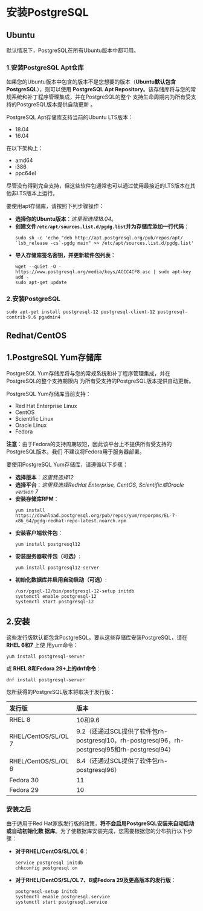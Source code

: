 安装PostgreSQL
===================================================================================
## Ubuntu
默认情况下，PostgreSQL在所有Ubuntu版本中都可用。

### 1.安装PostgreSQL Apt仓库
如果您的Ubuntu版本中包含的版本不是您想要的版本（**Ubuntu默认包含PostgreSQL**），则可以使用 
**PostgreSQL Apt Repository**。该存储库将与您的常规系统和补丁程序管理集成，并在PostgreSQL的整个
支持生命周期内为所有受支持的PostgreSQL版本提供自动更新 。

PostgreSQL Apt存储库支持当前的Ubuntu LTS版本：
+ 18.04
+ 16.04

在以下架构上：
+ amd64
+ i386
+ ppc64el

尽管没有得到完全支持，但这些软件包通常也可以通过使用最接近的LTS版本在其他非LTS版本上运行。

要使用apt存储库，请按照下列步骤操作：
+ **选择你的Ubuntu版本**：*这里我选择18.04*。
+ **创建文件`/etc/apt/sources.list.d/pgdg.list`并为存储库添加一行代码**：
    ```shell
    sudo sh -c 'echo "deb http://apt.postgresql.org/pub/repos/apt/ `lsb_release -cs`-pgdg main" >> /etc/apt/sources.list.d/pgdg.list'
    ```
+ **导入存储库签名密钥，并更新软件包列表**：
    ```shell
    wget --quiet -O - https://www.postgresql.org/media/keys/ACCC4CF8.asc | sudo apt-key add -
    sudo apt-get update
    ```

### 2.安装PostgreSQL
```shell
sudo apt-get install postgresql-12 postgresql-client-12 postgresql-contrib-9.6 pgadmin4
```

## Redhat/CentOS

## 1.PostgreSQL Yum存储库
PostgreSQL Yum存储库将与您的常规系统和补丁程序管理集成，并在PostgreSQL的整个支持期限内
为所有受支持的PostgreSQL版本提供自动更新。

PostgreSQL Yum存储库当前支持：
+ Red Hat Enterprise Linux
+ CentOS
+ Scientific Linux
+ Oracle Linux
+ Fedora

**注意**：由于Fedora的支持周期较短，因此该平台上不提供所有受支持的PostgreSQL版本。我们
不建议将Fedora用于服务器部署。

要使用PostgreSQL Yum存储库，请遵循以下步骤：
+ **选择版本**：*这里我选择12*
+ **选择平台**：*这里我选择RedHat Enterprise, CentOS, Scientific或Oracle version 7*
+ **安装存储库RPM**：
    ```shell
    yum install https://download.postgresql.org/pub/repos/yum/reporpms/EL-7-x86_64/pgdg-redhat-repo-latest.noarch.rpm
    ```
+ **安装客户端软件包**：
    ```shell
    yum install postgresql12
    ```
+ **安装服务器软件包（可选）**:
    ```shell
    yum install postgresql12-server
    ```
+ **初始化数据库并启用自动启动（可选）**:
    ```shell
    /usr/pgsql-12/bin/postgresql-12-setup initdb
    systemctl enable postgresql-12
    systemctl start postgresql-12
    ```

## 2.安装
这些发行版默认都包含PostgreSQL。要从这些存储库安装PostgreSQL，请在 **RHEL 6和7** 上使
用yum命令：
```shell
yum install postgresql-server
```
或 **RHEL 8和Fedora 29+上的dnf命令**：
```shell
dnf install postgresql-server
```
您所获得的PostgreSQL版本将取决于发行版：

| 发行版 | 版本 |
|:------|:-----|
| RHEL 8 | 10和9.6|
| RHEL/CentOS/SL/OL 7| 9.2（还通过SCL提供了软件包rh-postgresql10，rh-postgresql96，rh-postgresql95和rh-postgresql94） |
| RHEL/CentOS/SL/OL 6| 8.4（还通过SCL提供了软件包rh-postgresql96）|
| Fedora 30| 11 |
| Fedora 29| 10 |

### 安装之后
由于适用于Red Hat家族发行版的政策，**将不会启用PostgreSQL安装来自动启动或自动初始化数
据库**。为了使数据库安装完成，您需要根据您的分布执行以下步骤：
+ **对于RHEL/CentOS/SL/OL 6**：
    ```shell
    service postgresql initdb
    chkconfig postgresql on
    ```
+ **对于RHEL/CentOS/SL/OL 7、8或Fedora 29及更高版本的发行版**：
    ```shell
    postgresql-setup initdb
    systemctl enable postgresql.service
    systemctl start postgresql.service
    ```